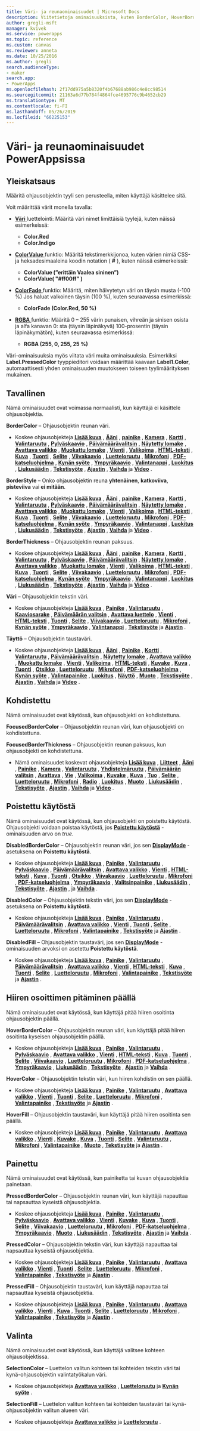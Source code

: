 ```yaml
---
title: Väri- ja reunaominaisuudet | Microsoft Docs
description: Viitetietoja ominaisuuksista, kuten BorderColor, HoverBorderColor ja PressedBorderColor
author: gregli-msft
manager: kvivek
ms.service: powerapps
ms.topic: reference
ms.custom: canvas
ms.reviewer: anneta
ms.date: 10/25/2016
ms.author: gregli
search.audienceType:
- maker
search.app:
- PowerApps
ms.openlocfilehash: 2f17dd975a5b8320f4b67688ab986c4e8cc98514
ms.sourcegitcommit: 21163a6d77b784f4864fce4695776c9b4652cb29
ms.translationtype: MT
ms.contentlocale: fi-FI
ms.lasthandoff: 05/26/2019
ms.locfileid: "66225153"
---
```

# <a name="color-and-border-properties-in-powerapps"></a>Väri- ja reunaominaisuudet PowerAppsissa

## <a name="overview"></a>Yleiskatsaus

Määritä ohjausobjektin tyyli sen perusteella, miten käyttäjä käsittelee sitä.

Voit määrittää värit monella tavalla:

- [**Väri** ](../functions/function-colors.md) luettelointi: Määritä väri nimet limittäisiä tyylejä, kuten näissä esimerkeissä:

  - **Color.Red**
  - **Color.Indigo**

- [**ColorValue** ](../functions/function-colors.md) funktio: Määritä tekstimerkkijonoa, kuten värien nimiä CSS-ja heksadesimaaleina koodin notation ( **#** ), kuten näissä esimerkeissä:

  - **ColorValue (”erittäin Vaalea sininen”)**
  - **ColorValue( "#ff00ff" )**

- [**ColorFade** ](../functions/function-colors.md) funktio: Määritä, miten häivytetyn väri on täysin musta (-100 %) Jos haluat valkoinen täysin (100 %), kuten seuraavassa esimerkissä:

  - **ColorFade (Color.Red, 50 %)**

- [**RGBA** ](../functions/function-colors.md) funktio: Määritä 0 – 255 värin punaisen, vihreän ja sinisen osista ja alfa kanavan 0: sta (täysin läpinäkyvä) 100-prosentin (täysin läpinäkymätön), kuten seuraavassa esimerkissä:

  - **RGBA (255, 0, 255, 25 %)**

Väri-ominaisuuksia myös viitata väri muita ominaisuuksia. Esimerkiksi **Label.PressedColor** tyyppieditori voidaan määrittää kaavaan **Label1.Color**, automaattisesti yhden ominaisuuden muutokseen toiseen tyylimäärityksen mukainen.

## <a name="normal"></a>Tavallinen

Nämä ominaisuudet ovat voimassa normaalisti, kun käyttäjä ei käsittele ohjausobjektia.

**BorderColor** – Ohjausobjektin reunan väri.

- Koskee ohjausobjekteja **[Lisää kuva](control-add-picture.md)** , **[Ääni](control-audio-video.md)** , **[painike](control-button.md)** , **[Kamera](control-camera.md)** , **[Kortti](control-card.md)** , **[Valintaruutu](control-check-box.md)** , **[Pylväskaavio](control-column-line-chart.md)** , **[Päivämäärävalitsin](control-date-picker.md)** , **[Näytetty lomake](control-form-detail.md)** , **[Avattava valikko](control-drop-down.md)** , **[Muokattu lomake](control-form-detail.md)** , **[Vienti](control-export-import.md)** , **[Valikoima](control-gallery.md)** , **[HTML-teksti](control-html-text.md)** , **[Kuva](control-image.md)** , **[Tuonti](control-export-import.md)** , **[Selite](control-text-box.md)** , **[Viivakaavio](control-column-line-chart.md)** , **[Luetteloruutu](control-list-box.md)** , **[Mikrofoni](control-microphone.md)** , **[PDF-katseluohjelma](control-pdf-viewer.md)** , **[Kynän syöte](control-pen-input.md)** , **[Ympyräkaavio](control-pie-chart.md)** , **[Valintanappi](control-radio.md)** , **[Luokitus](control-rating.md)** , **[Liukusäädin](control-slider.md)** , **[Tekstisyöte](control-text-input.md)** , **[Ajastin](control-timer.md)** , **[Vaihda](control-toggle.md)** ja **[Video](control-audio-video.md)** .

**BorderStyle** – Onko ohjausobjektin reuna **yhtenäinen**, **katkoviiva**, **pisteviiva** vai **ei mitään**.

- Koskee ohjausobjekteja **[Lisää kuva](control-add-picture.md)** , **[Ääni](control-audio-video.md)** , **[painike](control-button.md)** , **[Kamera](control-camera.md)** , **[Kortti](control-card.md)** , **[Valintaruutu](control-check-box.md)** , **[Pylväskaavio](control-column-line-chart.md)** , **[Päivämäärävalitsin](control-date-picker.md)** , **[Näytetty lomake](control-form-detail.md)** , **[Avattava valikko](control-drop-down.md)** , **[Muokattu lomake](control-form-detail.md)** , **[Vienti](control-export-import.md)** , **[Valikoima](control-gallery.md)** , **[HTML-teksti](control-html-text.md)** , **[Kuva](control-image.md)** , **[Tuonti](control-export-import.md)** , **[Selite](control-text-box.md)** , **[Viivakaavio](control-column-line-chart.md)** , **[Luetteloruutu](control-list-box.md)** , **[Mikrofoni](control-microphone.md)** , **[PDF-katseluohjelma](control-pdf-viewer.md)** , **[Kynän syöte](control-pen-input.md)** , **[Ympyräkaavio](control-pie-chart.md)** , **[Valintanappi](control-radio.md)** , **[Luokitus](control-rating.md)** , **[Liukusäädin](control-slider.md)** , **[Tekstisyöte](control-text-input.md)** , **[Ajastin](control-timer.md)** , **[Vaihda](control-toggle.md)** ja **[Video](control-audio-video.md)** .

**BorderThickness** – Ohjausobjektin reunan paksuus.

- Koskee ohjausobjekteja **[Lisää kuva](control-add-picture.md)** , **[Ääni](control-audio-video.md)** , **[painike](control-button.md)** , **[Kamera](control-camera.md)** , **[Kortti](control-card.md)** , **[Valintaruutu](control-check-box.md)** , **[Pylväskaavio](control-column-line-chart.md)** , **[Päivämäärävalitsin](control-date-picker.md)** , **[Näytetty lomake](control-form-detail.md)** , **[Avattava valikko](control-drop-down.md)** , **[Muokattu lomake](control-form-detail.md)** , **[Vienti](control-export-import.md)** , **[Valikoima](control-gallery.md)** , **[HTML-teksti](control-html-text.md)** , **[Kuva](control-image.md)** , **[Tuonti](control-export-import.md)** , **[Selite](control-text-box.md)** , **[Viivakaavio](control-column-line-chart.md)** , **[Luetteloruutu](control-list-box.md)** , **[Mikrofoni](control-microphone.md)** , **[PDF-katseluohjelma](control-pdf-viewer.md)** , **[Kynän syöte](control-pen-input.md)** , **[Ympyräkaavio](control-pie-chart.md)** , **[Valintanappi](control-radio.md)** , **[Luokitus](control-rating.md)** , **[Liukusäädin](control-slider.md)** , **[Tekstisyöte](control-text-input.md)** , **[Ajastin](control-timer.md)** , **[Vaihda](control-toggle.md)** ja **[Video](control-audio-video.md)** .

**Väri** – Ohjausobjektin tekstin väri.

- Koskee ohjausobjekteja **[Lisää kuva](control-add-picture.md)** , **[Painike](control-button.md)** , **[Valintaruutu](control-check-box.md)** , **[Kaaviosarake](control-column-line-chart.md)** , **[Päivämäärän valitsin](control-date-picker.md)** , **[Avattava luettelo](control-drop-down.md)** , **[Vienti](control-export-import.md)** , **[HTML-teksti](control-html-text.md)** , **[Tuonti](control-export-import.md)** , **[Selite](control-text-box.md)** , **[Viivakaavio](control-column-line-chart.md)** , **[Luetteloruutu](control-list-box.md)** , **[Mikrofoni](control-microphone.md)** , **[Kynän syöte](control-pen-input.md)** , **[Ympyräkaavio](control-pie-chart.md)** , **[Valintanappi](control-radio.md)** , **[Tekstisyöte](control-text-input.md)** ja **[Ajastin](control-timer.md)** .

**Täyttö** – Ohjausobjektin taustaväri.

- Koskee ohjausobjekteja **[Lisää kuva](control-add-picture.md)** , **[Ääni](control-audio-video.md)** , **[Painike](control-button.md)** , **[Kortti](control-card.md)** , **[Valintaruutu](control-check-box.md)** , **[Päivämäärävalitsin](control-date-picker.md)** , **[Näytetty lomake](control-form-detail.md)** , **[Avattava valikko](control-drop-down.md)** , **[Muokattu lomake](control-form-detail.md)** , **[Vienti](control-export-import.md)** , **[Valikoima](control-gallery.md)** , **[HTML-teksti](control-html-text.md)** , **[Kuvake](control-shapes-icons.md)** , **[Kuva](control-image.md)** , **[Tuonti](control-export-import.md)** , **[Otsikko](control-text-box.md)** , **[Luetteloruutu](control-list-box.md)** , **[Mikrofoni](control-microphone.md)** , **[PDF-katseluohjelma](control-pdf-viewer.md)** , **[Kynän syöte](control-pen-input.md)** , **[Valintapainike](control-radio.md)** , **[Luokitus](control-rating.md)** , **[Näyttö](control-screen.md)** , **[Muoto](control-shapes-icons.md)** , **[Tekstisyöte](control-text-input.md)** , **[Ajastin](control-timer.md)** , **[Vaihda](control-toggle.md)** ja **[Video](control-audio-video.md)** .

## <a name="focused"></a>Kohdistettu

Nämä ominaisuudet ovat käytössä, kun ohjausobjekti on kohdistettuna.

**FocusedBorderColor** – Ohjausobjektin reunan väri, kun ohjausobjekti on kohdistettuna.

**FocusedBorderThickness** – Ohjausobjektin reunan paksuus, kun ohjausobjekti on kohdistettuna.

- Nämä ominaisuudet koskevat ohjausobjekteja **[Lisää kuva](control-add-picture.md)** , **[Liitteet](control-attachments.md)** , **[Ääni](control-audio-video.md)** , **[Painike](control-button.md)** , **[Kamera](control-camera.md)** , **[Valintaruutu](control-check-box.md)** , **[Yhdistelmäruutu](control-combo-box.md)** , **[Päivämäärän valitsin](control-date-picker.md)** , **[Avattava](control-drop-down.md)** , **[Vie](control-export-import.md)** , **[Valikoima](control-gallery.md)** , **[Kuvake](control-shapes-icons.md)** , **[Kuva](control-image.md)** , **[Tuo](control-export-import.md)** , **[Selite](control-text-box.md)** , **[Luetteloruutu](control-list-box.md)** , **[Mikrofoni](control-microphone.md)** , **[Radio](control-radio.md)** , **[Luokitus](control-rating.md)** , **[Muoto](control-shapes-icons.md)** , **[Liukusäädin](control-slider.md)** , **[Tekstisyöte](control-text-input.md)** , **[Ajastin](control-timer.md)** , **[Vaihda](control-toggle.md)** ja **[Video](control-audio-video.md)** .

## <a name="disabled"></a>Poistettu käytöstä

Nämä ominaisuudet ovat käytössä, kun ohjausobjekti on poistettu käytöstä.  Ohjausobjekti voidaan poistaa käytöstä, jos **[Poistettu käytöstä](properties-core.md)** -ominaisuuden arvo on *true*.

**DisabledBorderColor** – Ohjausobjektin reunan väri, jos sen **[DisplayMode](properties-core.md)** -asetuksena on **Poistettu käytöstä**.

- Koskee ohjausobjekteja **[Lisää kuva](control-add-picture.md)** , **[Painike](control-button.md)** , **[Valintaruutu](control-check-box.md)** , **[Pylväskaavio](control-column-line-chart.md)** , **[Päivämäärävalitsin](control-date-picker.md)** , **[Avattava valikko](control-drop-down.md)** , **[Vienti](control-export-import.md)** , **[HTML-teksti](control-html-text.md)** , **[Kuva](control-image.md)** , **[Tuonti](control-export-import.md)** , **[Otsikko](control-text-box.md)** , **[Viivakaavio](control-column-line-chart.md)** , **[Luetteloruutu](control-list-box.md)** , **[Mikrofoni](control-microphone.md)** , **[PDF-katseluohjelma](control-pdf-viewer.md)** , **[Ympyräkaavio](control-pie-chart.md)** , **[Valitsinpainike](control-radio.md)** , **[Liukusäädin](control-slider.md)** , **[Tekstisyöte](control-text-input.md)** , **[Ajastin](control-timer.md)** , ja **[Vaihda](control-toggle.md)** .

**DisabledColor** – Ohjausobjektin tekstin väri, jos sen **[DisplayMode](properties-core.md)** -asetuksena on **Poistettu käytöstä**.

- Koskee ohjausobjekteja **[Lisää kuva](control-add-picture.md)** , **[Painike](control-button.md)** , **[Valintaruutu](control-check-box.md)** , **[Päivämäärävalitsin](control-date-picker.md)** , **[Avattava valikko](control-drop-down.md)** , **[Vienti](control-export-import.md)** , **[Tuonti](control-export-import.md)** , **[Selite](control-text-box.md)** , **[Luetteloruutu](control-list-box.md)** , **[Mikrofoni](control-microphone.md)** , **[Valintapainike](control-radio.md)** , **[Tekstisyöte](control-text-input.md)** ja **[Ajastin](control-timer.md)** .

**DisabledFill** – Ohjausobjektin taustaväri, jos sen **[DisplayMode](properties-core.md)** -ominaisuuden arvoksi on asetettu **Poistettu käytöstä**.

- Koskee ohjausobjekteja **[Lisää kuva](control-add-picture.md)** , **[Painike](control-button.md)** , **[Valintaruutu](control-check-box.md)** , **[Päivämäärävalitsin](control-date-picker.md)** , **[Avattava valikko](control-drop-down.md)** , **[Vienti](control-export-import.md)** , **[HTML-teksti](control-html-text.md)** , **[Kuva](control-image.md)** , **[Tuonti](control-export-import.md)** , **[Selite](control-text-box.md)** , **[Luetteloruutu](control-list-box.md)** , **[Mikrofoni](control-microphone.md)** , **[Valintapainike](control-radio.md)** , **[Tekstisyöte](control-text-input.md)** ja **[Ajastin](control-timer.md)** .

## <a name="hover"></a>Hiiren osoittimen pitäminen päällä

Nämä ominaisuudet ovat käytössä, kun käyttäjä pitää hiiren osoitinta ohjausobjektin päällä.

**HoverBorderColor** – Ohjausobjektin reunan väri, kun käyttäjä pitää hiiren osoitinta kyseisen ohjausobjektin päällä.

- Koskee ohjausobjekteja **[Lisää kuva](control-add-picture.md)** , **[Painike](control-button.md)** , **[Valintaruutu](control-check-box.md)** , **[Pylväskaavio](control-column-line-chart.md)** , **[Avattava valikko](control-drop-down.md)** , **[Vienti](control-export-import.md)** , **[HTML-teksti](control-html-text.md)** , **[Kuva](control-image.md)** , **[Tuonti](control-export-import.md)** , **[Selite](control-text-box.md)** , **[Viivakaavio](control-column-line-chart.md)** , **[Luetteloruutu](control-list-box.md)** , **[Mikrofoni](control-microphone.md)** , **[PDF-katseluohjelma](control-pdf-viewer.md)** , **[Ympyräkaavio](control-pie-chart.md)** , **[Liukusäädin](control-slider.md)** , **[Tekstisyöte](control-text-input.md)** , **[Ajastin](control-timer.md)** ja **[Vaihda](control-toggle.md)** .

**HoverColor** – Ohjausobjektin tekstin väri, kun hiiren kohdistin on sen päällä.

- Koskee ohjausobjekteja **[Lisää kuva](control-add-picture.md)** , **[Painike](control-button.md)** , **[Valintaruutu](control-check-box.md)** , **[Avattava valikko](control-drop-down.md)** , **[Vienti](control-export-import.md)** , **[Tuonti](control-export-import.md)** , **[Selite](control-text-box.md)** , **[Luetteloruutu](control-list-box.md)** , **[Mikrofoni](control-microphone.md)** , **[Valintapainike](control-radio.md)** , **[Tekstisyöte](control-text-input.md)** ja **[Ajastin](control-timer.md)** .

**HoverFill** – Ohjausobjektin taustaväri, kun käyttäjä pitää hiiren osoitinta sen päällä.

- Koskee ohjausobjekteja **[Lisää kuva](control-add-picture.md)** , **[Painike](control-button.md)** , **[Valintaruutu](control-check-box.md)** , **[Avattava valikko](control-drop-down.md)** , **[Vienti](control-export-import.md)** , **[Kuvake](control-shapes-icons.md)** , **[Kuva](control-image.md)** , **[Tuonti](control-export-import.md)** , **[Selite](control-text-box.md)** , **[Valintaruutu](control-list-box.md)** , **[Mikrofoni](control-microphone.md)** , **[Valintapainike](control-radio.md)** , **[Muoto](control-shapes-icons.md)** , **[Tekstisyöte](control-text-input.md)** ja **[Ajastin](control-timer.md)** .

## <a name="pressed"></a>Painettu

Nämä ominaisuudet ovat käytössä, kun painiketta tai kuvan ohjausobjektia painetaan.

**PressedBorderColor** – Ohjausobjektin reunan väri, kun käyttäjä napauttaa tai napsauttaa kyseistä ohjausobjektia.

- Koskee ohjausobjekteja **[Lisää kuva](control-add-picture.md)** , **[Painike](control-button.md)** , **[Valintaruutu](control-check-box.md)** , **[Pylväskaavio](control-column-line-chart.md)** , **[Avattava valikko](control-drop-down.md)** , **[Vienti](control-export-import.md)** , **[Kuvake](control-shapes-icons.md)** , **[Kuva](control-image.md)** , **[Tuonti](control-export-import.md)** , **[Selite](control-text-box.md)** , **[Viivakaavio](control-column-line-chart.md)** , **[Luetteloruutu](control-list-box.md)** , **[Mikrofoni](control-microphone.md)** , **[PDF-katseluohjelma](control-pdf-viewer.md)** , **[Ympyräkaavio](control-pie-chart.md)** , **[Muoto](control-shapes-icons.md)** , **[Liukusäädin](control-slider.md)** , **[Tekstisyöte](control-text-input.md)** , **[Ajastin](control-timer.md)** ja **[Vaihda](control-toggle.md)** .

**PressedColor** – Ohjausobjektin tekstin väri, kun käyttäjä napauttaa tai napsauttaa kyseistä ohjausobjektia.

- Koskee ohjausobjekteja **[Lisää kuva](control-add-picture.md)** , **[Painike](control-button.md)** , **[Valintaruutu](control-check-box.md)** , **[Avattava valikko](control-drop-down.md)** , **[Vienti](control-export-import.md)** , **[Tuonti](control-export-import.md)** , **[Selite](control-text-box.md)** , **[Luetteloruutu](control-list-box.md)** , **[Mikrofoni](control-microphone.md)** , **[Valintapainike](control-radio.md)** , **[Tekstisyöte](control-text-input.md)** ja **[Ajastin](control-timer.md)** .

**PressedFill** – Ohjausobjektin taustaväri, kun käyttäjä napauttaa tai napsauttaa kyseistä ohjausobjektia.

- Koskee ohjausobjekteja **[Lisää kuva](control-add-picture.md)** , **[Painike](control-button.md)** , **[Valintaruutu](control-check-box.md)** , **[Avattava valikko](control-drop-down.md)** , **[Vienti](control-export-import.md)** , **[Kuva](control-image.md)** , **[Tuonti](control-export-import.md)** , **[Selite](control-text-box.md)** , **[Luetteloruutu](control-list-box.md)** , **[Mikrofoni](control-microphone.md)** , **[Valintapainike](control-radio.md)** , **[Tekstisyöte](control-text-input.md)** ja **[Ajastin](control-timer.md)** .

## <a name="selection"></a>Valinta

Nämä ominaisuudet ovat käytössä, kun käyttäjä valitsee kohteen ohjausobjektissa.

**SelectionColor** – Luettelon valitun kohteen tai kohteiden tekstin väri tai kynä-ohjausobjektin valintatyökalun väri.

- Koskee ohjausobjekteja **[Avattava valikko](control-drop-down.md)** , **[Luetteloruutu](control-list-box.md)** ja **[Kynän syöte](control-pen-input.md)** .

**SelectionFill** – Luettelon valitun kohteen tai kohteiden taustaväri tai kynä-ohjausobjektin valitun alueen väri.

- Koskee ohjausobjekteja **[Avattava valikko](control-drop-down.md)** ja **[Luetteloruutu](control-list-box.md)** .